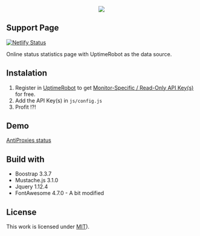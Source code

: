 <p align="center">
  <img src="https://raw.githubusercontent.com/AntiProxies/Debut-Simple-changelog/master/images/logo-t.png">
</p>

<p align="center">
  <h2>Support Page</h2>
</p> 

[![Netlify Status](https://api.netlify.com/api/v1/badges/38e6b4a7-da86-4c22-8581-81e220d32a87/deploy-status)](https://app.netlify.com/sites/vibrant-goldberg-93e828/deploys)


Online status statistics page with UptimeRobot as the data source.


## Instalation

1. Register in [UptimeRobot](https://uptimerobot.com/) to get [Monitor-Specific / Read-Only API Key(s)](https://uptimerobot.com/dashboard.php#mySettings) for free.
2. Add the API Key(s) in `js/config.js`
3. Profit !?!

## Demo

[AntiProxies status](https://status.antiproxies.com)

## Build with

* Boostrap 3.3.7
* Mustache.js 3.1.0
* Jquery 1.12.4
* FontAwesome 4.7.0 - A bit modified

## License

This work is licensed under [MIT](LICENSE.md)).
